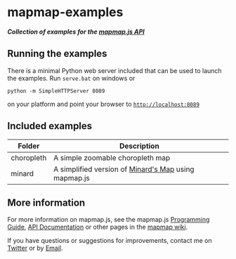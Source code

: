 # mapmap-examples

***Collection of examples for the [mapmap.js API](https://github.com/floledermann/mapmap.js)***

## Running the examples

There is a minimal Python web server included that can be used to launch the examples. Run `serve.bat` on windows or 

```
python -m SimpleHTTPServer 8089
```

on your platform and point your browser to [`http://localhost:8089`](http://localhost:8089)

## Included examples

Folder     | Description
-----------|-------------
choropleth | A simple zoomable choropleth map
minard     | A simplified version of [Minard's Map](http://datavizblog.com/2013/05/26/dataviz-history-charles-minards-flow-map-of-napoleons-russian-campaign-of-1812-part-5/) using mapmap.js

## More information 

For more information on mapmap.js, see the mapmap.js
[Programming Guide](https://github.com/floledermann/mapmap.js/wiki/Programming-Guide),
[API Documentation](https://github.com/floledermann/mapmap.js/wiki/API-Documentation)
or other pages in the [mapmap wiki](https://github.com/floledermann/mapmap.js/wiki).

If you have questions or suggestions for improvements, contact me on [Twitter](http://twitter.com/floledermann) or by [Email](mailto:florian.ledermann@tuwien.ac.at).